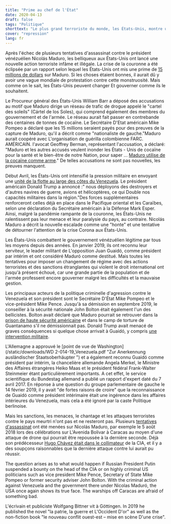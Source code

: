 ```yaml
---
title: "Prime au chef de l'État"
date: 2020-04-13
draft: false
tags: "Politique"
shorttext: "Le plus grand terroriste du monde, les États-Unis, montre une fois de plus que l'Occident peut intervenir sans conséquences dans les événements d'autres pays."
cover: "repression"
lang: fr
---
```


Après l'échec de plusieurs tentatives d'assassinat contre le président vénézuélien Nicolás Maduro, les belliqueux aux États-Unis ont lancé une nouvelle action terroriste infâme et illégale. La crise de la couronne a été éclipsée par un rapport selon lequel les États-Unis ont mis une prime de [15 millions de dollars](https://www.stern.de/news/usa-setzen-kopfgeld-von-15-millionen-dollar-gegen-maduro-aus-9200064.html "USA setzen Kopfgeld von 15 Millionen Dollar gegen Maduro aus") sur Maduro. Si les choses étaient bonnes, il aurait dû y avoir une vague mondiale de protestation contre cette monstruosité. Mais comme on le sait, les États-Unis peuvent changer Et gouverner comme ils le souhaitent.

Le Procureur général des États-Unis William Barr a déposé des accusations au motif que Maduro dirige un réseau de trafic de drogue appelé le "cartel des soleils" (Cártel de los Soles), qui comprend également des membres du gouvernement et de l'armée. Le réseau aurait fait passer en contrebande des centaines de tonnes de cocaïne. Le Secrétaire D'Etat américain Mike Pompeo a déclaré que les 15 millions seraient payés pour des preuves de la capture de Maduro, qu'il a décrit comme "nationaliste de gauche."Maduro aurait coopéré avec L'organisation de guérilla colombienne FARC. AMÉRICAIN. l'avocat Geoffrey Berman, représentant l'accusation, a déclaré: "Maduro et les autres accusés veulent inonder les États - Unis de cocaïne pour la santé et le bien-être de notre Nation, pour saper ... [Maduro utilise de la cocaïne comme arme](https://www.wz.de/politik/ausland/usa-setzen-kopfgeld-auf-maduro-aus_aid-49771405 "USA setzen Kopfgeld auf Maduro aus")." De telles accusations ne sont pas nouvelles, les preuves manquent.

Début Avril, les États-Unis ont intensifié la pression militaire en envoyant une [unité de la flotte au large des côtes du Venezuela](https://www.jungewelt.de/artikel/375805.zerst%C3%B6rer-vor-caracas.html "Zerstörer vor Caracas"). Le président américain Donald Trump a annoncé :" nous déployons des destroyers et d'autres navires de guerre, avions et hélicoptères, ce qui Double nos capacités militaires dans la région."Des forces supplémentaires renforceront celles déjà en place dans le Pacifique oriental et les Caraïbes, selon une déclaration du Secrétaire américain à la Défense Mark Esper. Ainsi, malgré la pandémie rampante de la couronne, les États-Unis ne ralentissent pas leur menace et leur paralysie du pays, au contraire. Nicolás Maduro a décrit la nouvelle escalade comme une "honte" et une tentative de détourner l'attention de la crise Corona aux États-Unis.

Les États-Unis combattent le gouvernement vénézuélien légitime par tous les moyens depuis des années. En janvier 2019, ils ont reconnu leur serviteur, le leader militant de L'opposition Juan Guaidó, comme président par intérim et ont considéré Maduró comme destitué. Mais toutes les tentatives pour imposer un changement de régime avec des actions terroristes et des sanctions étranglantes qui violent le droit international ont jusqu'à présent échoué, car une grande partie de la population et de l'armée professent encore gouverner malgré les difficultés et la mauvaise gestion.

Les principaux acteurs de la politique criminelle d'agression contre le Venezuela et son président sont le Secrétaire D'État Mike Pompeo et le vice-président Mike Pence. Jusqu'à sa démission en septembre 2019, le conseiller à la sécurité nationale John Bolton était également l'un des bellicistes. Bolton avait déclaré que Maduro pourrait se retrouver dans la [prison de haute sécurité américaine](https://www.breitbart.com/latin-america/2019/02/01/john-bolton-venezuelas-maduro-should-retire-pretty-beach-not-guantanamo/ "John Bolton: Venezuela’s Maduro Should 'Retire' on a 'Pretty' Beach, Not Guantanamo") et dans le camp de torture de Guantanamo s'il ne démissionnait pas. Donald Trump avait menacé de graves conséquences si quelque chose arrivait à Guaidó, y compris [une intervention militaire](https://deutsch.rt.com/kurzclips/83018-regime-change-in-venezuela-oppositioneller/ "Regime-Change in Venezuela: Oppositioneller Guaidó ernennt sich 'rechtswidrig' zum Präsidenten").

L'Allemagne a approuvé le [point de vue de Washington](/static/downloads/WD 2-014-19_Venezuela.pdf "Zur Anerkennung ausländischer Staatsoberhäupter ") et a également reconnu Guaidó comme président par intérim, la chancelière allemande Angela Merkel, le Ministre des Affaires étrangères Heiko Maas et le président fédéral Frank-Walter Steinmeier étant particulièrement importants. A cet effet, le service scientifique du Bundestag allemand a publié un rapport d'expert daté du 7 avril 2017. En réponse à une question du groupe parlementaire de gauche le 14 février 2019, il y avait "de fortes raisons de croire" que la reconnaissance de Guaidó comme président intérimaire était une ingérence dans les affaires intérieures du Venezuela, mais cela a été ignoré par la caste Politique berlinoise.

Mais les sanctions, les menaces, le chantage et les attaques terroristes contre le pays meurtri n'ont pas et ne resteront pas. Plusieurs [tentatives d'assassinat](https://amerika21.de/2018/08/209487/venezuela-anschlag-usa-kolumbien "Venezuela legt nach Anschlag neue Hinweise auf Rolle von Kolumbien und USA vor") ont été menées sur Nicolás Maduro, par exemple le 5 août 2018 lors des célébrations sur L'Avenida Bolivar à Caracas au moyen d'une attaque de drone qui pourrait être repoussée à la dernière seconde. Déjà son prédécesseur [Hugo Chávez était dans le collimateur](https://amerika21.de/analyse/153105/seltsamer-tod-chavez "Der seltsame Tod von Hugo Chávez") de la CIA, et il y a des soupçons raisonnables que la dernière attaque contre lui aurait pu réussir.

The question arises as to what would happen if Russian President Putin suspended a bounty on the head of the CIA or on highly criminal US politicians such as vice president Mike Pence, Secretary of State Mike Pompeo or former security adviser John Bolton. With the criminal action against Venezuela and the government there under Nicolas Maduró, the USA once again shows its true face. The warships off Caracas are afraid of something bad.

L'écrivain et publiciste Wolfgang Bittner vit à Göttingen. In 2019 he published the novel "la patrie, la guerre et L'Occident D'or" as well as the non-fiction book "le nouveau conflit ouest-est – mise en scène D'une crise".
